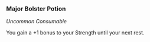 ### Major Bolster Potion
_Uncommon Consumable_

You gain a +1 bonus to your Strength until your next rest.
